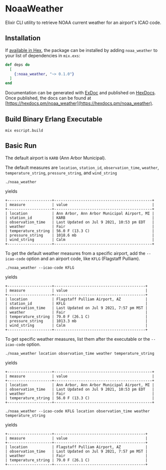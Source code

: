 # NoaaWeather

Elixir CLI utility to retrieve NOAA current weather for an airport's ICAO code.

## Installation

If [available in Hex](https://hex.pm/docs/publish), the package can be installed
by adding `noaa_weather` to your list of dependencies in `mix.exs`:

```elixir
def deps do
  [
    {:noaa_weather, "~> 0.1.0"}
  ]
end
```

Documentation can be generated with [ExDoc](https://github.com/elixir-lang/ex_doc)
and published on [HexDocs](https://hexdocs.pm). Once published, the docs can
be found at [https://hexdocs.pm/noaa_weather](https://hexdocs.pm/noaa_weather).

## Build Binary Erlang Executable

```shell
mix escript.build
```

## Basic Run

The default airport is `KARB` (Ann Arbor Municipal).

The default measures are `location`, `station_id`, `observation_time`, `weather`, `temperature_string`, `pressure_string`, and `wind_string`

```shell
./noaa_weather
```

yields

```
+--------------------+--------------------------------------------+
| measure            | value                                      |
+--------------------+--------------------------------------------+
| location           | Ann Arbor, Ann Arbor Municipal Airport, MI |
| station_id         | KARB                                       |
| observation_time   | Last Updated on Jul 9 2021, 10:53 pm EDT   |
| weather            | Fair                                       |
| temperature_string | 56.0 F (13.3 C)                            |
| pressure_string    | 1018.6 mb                                  |
| wind_string        | Calm                                       |
+--------------------+--------------------------------------------+
```

To get the default weather measures from a specific airport, add the `--icao-code` option and an airport code, like `KFLG` (Flagstaff Pulliam). 

```shell
./noaa_weather --icao-code KFLG
```

yields

```
+--------------------+-----------------------------------------+
| measure            | value                                   |
+--------------------+-----------------------------------------+
| location           | Flagstaff Pulliam Airport, AZ           |
| station_id         | KFLG                                    |
| observation_time   | Last Updated on Jul 9 2021, 7:57 pm MST |
| weather            | Fair                                    |
| temperature_string | 79.0 F (26.1 C)                         |
| pressure_string    | 1013.3 mb                               |
| wind_string        | Calm                                    |
+--------------------+-----------------------------------------+
```

To get specific weather measures, list them after the executable or the `--icao-code` option.

```shell
./noaa_weather location observation_time weather temperature_string
```

yields

```
+--------------------+--------------------------------------------+
| measure            | value                                      |
+--------------------+--------------------------------------------+
| location           | Ann Arbor, Ann Arbor Municipal Airport, MI |
| observation_time   | Last Updated on Jul 9 2021, 10:53 pm EDT   |
| weather            | Fair                                       |
| temperature_string | 56.0 F (13.3 C)                            |
+--------------------+--------------------------------------------+
```

```shell
./noaa_weather --icao-code KFLG location observation_time weather temperature_string
```

yields

```
+--------------------+-----------------------------------------+
| measure            | value                                   |
+--------------------+-----------------------------------------+
| location           | Flagstaff Pulliam Airport, AZ           |
| observation_time   | Last Updated on Jul 9 2021, 7:57 pm MST |
| weather            | Fair                                    |
| temperature_string | 79.0 F (26.1 C)                         |
+--------------------+-----------------------------------------+
```

